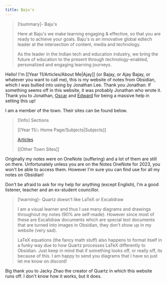 ```yaml
---
title: Baju's
---
```


> [!summary]- Baju's
> 
> Here at Baju's we make learning engaging & effective, so that you are ready to achieve your goals. Baju's is an innovative global edtech leader at the intersection of content, media and technology. 
> 
> As the leader in the Indian tech and education industry, we bring the future of education to the present through technology-enabled, personalized and engaging learning journeys. 

Hello! I'm [[Year 11/Articles/About Me|Ajay]] (or Bajay, or Ajay Bajay, or whatever you want to call me), this is my website of notes from Obsidian, which I was bullied into using by Jonathan Lee. Thank you Jonathan. If something seems off in this website, it was probably Jonathan who wrote it. Thank you to Jonathan, [Oscar](https://github.com/notmario) and [Edward](https://github.com/eddietheed) for being a massive help in setting this up!

I am a member of the town. Their sites can be found below.

> [!info] Sections
> 
> [[Year 11/⌂ Home Page/Subjects|Subjects]]
> 
> [Articles](Year%2011/⌂%20Home%20Page/Articles.md)
> 
> [[Other Town Sites]]

Originally my notes were on OneNote (suffering) and a lot of them are still on there. Unfortunately unless you are on the Notes OneNote for 2023, you won't be able to access them. However I'm sure you can find use for all my notes on Obsidian! 

Don't be afraid to ask for my help for anything (except English), I'm a good listener, teacher and an ex-student councillor.

> [!warning]- Quartz doesn't like LaTeX or Excalidraw
> 
> I am a visual learner and thus I use many diagrams and drawings throughout my notes (90% are self-made). However since most of these are Excalidraw documents which are special text documents that are turned into images in Obsidian, they don't show up in my website (very sad). 
> 
> LaTeX equations (the fancy math stuff) also happens to format itself in a funky way due to how Quartz processes LaTeX differently to Obsidian. Just keep in mind that if something looks off, or really off, its because of this. I am happy to send you diagrams that I have so just let me know on discord! 

Big thank you to Jacky Zhao the creator of Quartz in which this website runs off. I don't know how it works, but it does. 